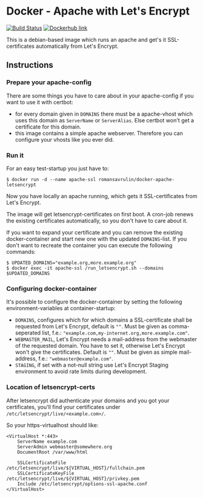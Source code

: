 # Docker - Apache with Let's Encrypt

[![Build Status](https://travis-ci.org/romansavrulin/docker-apache-letsencrypt.svg?branch=master)](https://travis-ci.org/romansavrulin/docker-apache-letsencrypt)
[![Dockerhub link](https://img.shields.io/badge/hosted-dockerhub-22b8eb.svg)](https://hub.docker.com/r/romansavrulin/docker-apache-letsencrypt)

This is a debian-based image which runs an apache and get's it SSL-certificates automatically from Let's Encrypt.

## Instructions

### Prepare your apache-config

There are some things you have to care about in your apache-config if you want to use it with certbot:

- for every domain given in `DOMAINS` there must be a apache-vhost which uses this domain as `ServerName` or `ServerAlias`. Else certbot won't get a certificate for this domain.
- this image contains a simple apache webserver. Therefore you can configure your vhosts like you ever did.

### Run it

For an easy test-startup you just have to:

```
$ docker run -d --name apache-ssl romansavrulin/docker-apache-letsencrypt
```

Now you have locally an apache running, which gets it SSL-certificates from Let's Encrypt.

The image will get letsencrypt-certificates on first boot. A cron-job renews the existing certificates automatically, so you don't have to care about it.

If you want to expand your certificate and you can remove the existing docker-container and start new one with the updated `DOMAINS`-list. If you don't want to recreate the container you can execute the following commands:

```
$ UPDATED_DOMAINS="example.org,more.example.org"
$ docker exec -it apache-ssl /run_letsencrypt.sh --domains $UPDATED_DOMAINS
```

### Configuring docker-container

It's possible to configure the docker-container by setting the following environment-variables at container-startup:

- `DOMAINS`, configures which for which domains a SSL-certificate shall be requested from Let's Encrypt, default is `""`. Must be given as comma-seperated list, f.e.: `"example.com,my-internet.org,more.example.com"`.
- `WEBMASTER_MAIL`, Let's Encrypt needs a mail-address from the webmaster of the requested domain. You have to set it, otherwise Let's Encrypt won't give the certificates. Default is `""`. Must be given as simple mail-address, f.e.: `"webmaster@example.com"`.
- `STAGING`, if set with a not-null string use Let's Encrypt Staging environment to avoid rate limits during development.

### Location of letsencrypt-certs

After letsencrypt did authenticate your domains and you got your certificates, you'll find your certificates under `/etc/letsencrypt/live/<example.com>/`.

So your https-virtualhost should like:

```
<VirtualHost *:443>
    ServerName example.com
    ServerAdmin webmaster@somewhere.org
    DocumentRoot /var/www/html

    SSLCertificateFile /etc/letsencrypt/live/${VIRTUAL_HOST}/fullchain.pem
    SSLCertificateKeyFile /etc/letsencrypt/live/${VIRTUAL_HOST}/privkey.pem
    Include /etc/letsencrypt/options-ssl-apache.conf
</VirtualHost>
```
